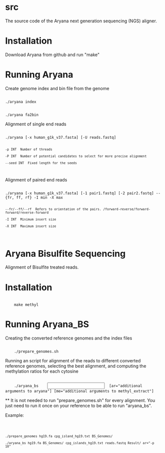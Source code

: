 src
===

The source code of the Aryana next generation sequencing (NGS) aligner.

Installation
============

Download Aryana from github and run "make"

Running Aryana
==============

Create genome index and bin file from the genome

<code>
./aryana index <reference genome.fasta>

./aryana fa2bin <reference genome.fasta>
</code>

Alignment of single end reads

<code>
./aryana [-x human_g1k_v37.fasta] [-U reads.fastq]

	-p INT	Number of threads

	-P INT	Number of potential candidates to select for more precise alignment

	--seed INT	Fixed length for the seeds
</code>

Alignment of paired end reads

<code>
./aryana [-x human_g1k_v37.fasta] [-1 pair1.fastq] [-2 pair2.fastq] --{fr, ff, rf} -I min -X max

	--fr/--ff/--rf	Refers to orientation of the pairs. /forward-reverse/forward-forward/reverse-forward

	-I INT	Minimum insert size

	-X INT	Maximum insert size
</code>

Aryana Bisulfite Sequencing
===========================

Alignment of Bisulfite treated reads.

Installation
============
<code>
	make methyl
</code>

Running Aryana_BS
=================

Creating the converted reference genomes and the index files

<code>
	./prepare_genomes.sh <reference genome> <position of CpG islands file> <output folder>
</code>

Running an script for alignment of the reads to different converted reference genomes, selecting the best alignment, and computing the methylation ratios for each cytosine

<code>
	./aryana_bs <reference genome> <reference index folder> <CpG islands file> <input fastq file> <output file> [ar="additional arguments to aryana"] [me="additional arguments to methyl_extract"]
</code>

** It is not needed to run "prepare_genomes.sh" for every alignment. You just need to run it once on your reference to be able to run "aryana_bs".

Example:

<code>

	./prepare_genomes hg19.fa cpg_island_hg19.txt BS_Genomes/

	./aryana_bs hg19.fa BS_Genomes/ cpg_islands_hg19.txt reads.fastq Result/ ar="-p 10"

</code>
